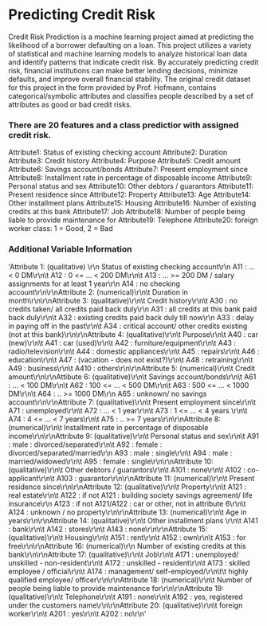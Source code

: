 # Predicting Credit Risk 

Credit Risk Prediction is a machine learning project aimed at predicting the likelihood of a borrower defaulting on a loan. This project utilizes a variety of statistical and machine learning models to analyze historical loan data and identify patterns that indicate credit risk. By accurately predicting credit risk, financial institutions can make better lending decisions, minimize defaults, and improve overall financial stability. The original credit dataset for this project in the form provided by Prof. Hofmann, contains categorical/symbolic attributes and classifies people described by a set of attributes as good or bad credit risks.

### There are 20 features and a class predictior with assigned credit risk.
Attribute1: Status of existing checking account
Attribute2: Duration
Attribute3: Credit history
Attribute4: Purpose
Attribute5: Credit amount
Attribute6: Savings account/bonds
Attribute7: Present employment since
Attribute8: Installment rate in percentage of disposable income
Attribute9: Personal status and sex
Attribute10: Other debtors / guarantors
Attribute11: Present residence since
Attribute12: Property
Attribute13: Age
Attribute14: Other installment plans
Attribute15: Housing
Attribute16: Number of existing credits at this bank
Attribute17: Job
Attribute18: Number of people being liable to provide maintenance for
Attribute19: Telephone
Attribute20: foreign worker
class: 1 = Good, 2 = Bad

### Additional Variable Information
'Attribute 1:  (qualitative)      \r\n Status of existing checking account\r\n             A11 :      ... <    0 DM\r\n\t       A12 : 0 <= ... <  200 DM\r\n\t       A13 :      ... >= 200 DM / salary assignments for at least 1 year\r\n               A14 : no checking account\r\n\r\nAttribute 2:  (numerical)\r\n\t      Duration in month\r\n\r\nAttribute 3:  (qualitative)\r\n\t      Credit history\r\n\t      A30 : no credits taken/ all credits paid back duly\r\n              A31 : all credits at this bank paid back duly\r\n\t      A32 : existing credits paid back duly till now\r\n              A33 : delay in paying off in the past\r\n\t      A34 : critical account/  other credits existing (not at this bank)\r\n\r\nAttribute 4:  (qualitative)\r\n\t      Purpose\r\n\t      A40 : car (new)\r\n\t      A41 : car (used)\r\n\t      A42 : furniture/equipment\r\n\t      A43 : radio/television\r\n\t      A44 : domestic appliances\r\n\t      A45 : repairs\r\n\t      A46 : education\r\n\t      A47 : (vacation - does not exist?)\r\n\t      A48 : retraining\r\n\t      A49 : business\r\n\t      A410 : others\r\n\r\nAttribute 5:  (numerical)\r\n\t      Credit amount\r\n\r\nAttibute 6:  (qualitative)\r\n\t      Savings account/bonds\r\n\t      A61 :          ... <  100 DM\r\n\t      A62 :   100 <= ... <  500 DM\r\n\t      A63 :   500 <= ... < 1000 DM\r\n\t      A64 :          .. >= 1000 DM\r\n              A65 :   unknown/ no savings account\r\n\r\nAttribute 7:  (qualitative)\r\n\t      Present employment since\r\n\t      A71 : unemployed\r\n\t      A72 :       ... < 1 year\r\n\t      A73 : 1  <= ... < 4 years  \r\n\t      A74 : 4  <= ... < 7 years\r\n\t      A75 :       .. >= 7 years\r\n\r\nAttribute 8:  (numerical)\r\n\t      Installment rate in percentage of disposable income\r\n\r\nAttribute 9:  (qualitative)\r\n\t      Personal status and sex\r\n\t      A91 : male   : divorced/separated\r\n\t      A92 : female : divorced/separated/married\r\n              A93 : male   : single\r\n\t      A94 : male   : married/widowed\r\n\t      A95 : female : single\r\n\r\nAttribute 10: (qualitative)\r\n\t      Other debtors / guarantors\r\n\t      A101 : none\r\n\t      A102 : co-applicant\r\n\t      A103 : guarantor\r\n\r\nAttribute 11: (numerical)\r\n\t      Present residence since\r\n\r\nAttribute 12: (qualitative)\r\n\t      Property\r\n\t      A121 : real estate\r\n\t      A122 : if not A121 : building society savings agreement/ life insurance\r\n              A123 : if not A121/A122 : car or other, not in attribute 6\r\n\t      A124 : unknown / no property\r\n\r\nAttribute 13: (numerical)\r\n\t      Age in years\r\n\r\nAttribute 14: (qualitative)\r\n\t      Other installment plans \r\n\t      A141 : bank\r\n\t      A142 : stores\r\n\t      A143 : none\r\n\r\nAttribute 15: (qualitative)\r\n\t      Housing\r\n\t      A151 : rent\r\n\t      A152 : own\r\n\t      A153 : for free\r\n\r\nAttribute 16: (numerical)\r\n              Number of existing credits at this bank\r\n\r\nAttribute 17: (qualitative)\r\n\t      Job\r\n\t      A171 : unemployed/ unskilled  - non-resident\r\n\t      A172 : unskilled - resident\r\n\t      A173 : skilled employee / official\r\n\t      A174 : management/ self-employed/\r\n\t\t     highly qualified employee/ officer\r\n\r\nAttribute 18: (numerical)\r\n\t      Number of people being liable to provide maintenance for\r\n\r\nAttribute 19: (qualitative)\r\n\t      Telephone\r\n\t      A191 : none\r\n\t      A192 : yes, registered under the customers name\r\n\r\nAttribute 20: (qualitative)\r\n\t      foreign worker\r\n\t      A201 : yes\r\n\t      A202 : no\r\n'
